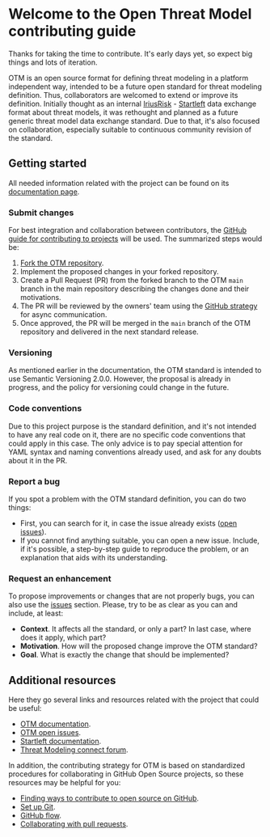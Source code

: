 # Welcome to the Open Threat Model contributing guide
Thanks for taking the time to contribute. It's early days yet, so expect big things and lots of iteration.

OTM is an open source format for defining threat modeling in a platform independent way, intended to be a future open
standard for threat modeling definition. Thus, collaborators are welcomed to extend or improve its definition. Initially thought as an internal [IriusRisk](https://iriusrisk.com) - [Startleft](https://github.com/iriusrisk/startleft)
data exchange format about threat models, it was rethought and planned as a future generic threat model data exchange
standard. Due to that, it's also focused on collaboration, especially suitable to continuous community revision of the standard.

## Getting started
All needed information related with the project can be found on its [documentation page](https://github.com/iriusrisk/OpenThreatModel).

### Submit changes
For best integration and collaboration between contributors, the [GitHub guide for contributing to projects](https://docs.github.com/en/get-started/quickstart/contributing-to-projects)
will be used. The summarized steps would be:

1. [Fork the OTM repository](https://github.com/iriusrisk/OpenThreatModel/fork).
2. Implement the proposed changes in your forked repository.
3. Create a Pull Request (PR) from the forked branch to the OTM `main` branch in the main
   repository describing the changes done and their motivations.
4. The PR will be reviewed by the owners' team using the
   [GitHub strategy](https://docs.github.com/en/pull-requests/collaborating-with-pull-requests/reviewing-changes-in-pull-requests/reviewing-proposed-changes-in-a-pull-request)
   for async communication.
5. Once approved, the PR will be merged in the `main` branch of the OTM repository and delivered in the next
   standard release.

### Versioning
As mentioned earlier in the documentation, the OTM standard is intended to use Semantic Versioning 2.0.0.
However, the proposal is already in progress, and the policy for versioning could change in the future.

### Code conventions
Due to this project purpose is the standard definition, and it's not intended to have any real code on it, there are
no specific code conventions that could apply in this case. The only advice is to pay special attention for YAML syntax
and naming conventions already used, and ask for any doubts about it in the PR.

### Report a bug

If you spot a problem with the OTM standard definition, you can do two things:
* First, you can search for it, in case the issue already exists ([open issues](https://github.com/iriusrisk/OpenThreatModel/issues)).
* If you cannot find anything suitable, you can open a new issue. Include, if it's possible, a step-by-step guide
to reproduce the problem, or an explanation that aids with its understanding.

### Request an enhancement
To propose improvements or changes that are not properly bugs, you can also use the [issues](https://github.com/iriusrisk/OpenThreatModel/issues)
section. Please, try to be as clear as you can and include, at least:

* **Context**. It affects all the standard, or only a part? In last case, where does it apply, which part?
* **Motivation**. How will the proposed change improve the OTM standard? 
* **Goal**. What is exactly the change that should be implemented?

## Additional resources

Here they go several links and resources related with the project that could be useful:
* <a href="https://github.com/iriusrisk/OpenThreatModel" target="_blank">OTM documentation</a>.
* <a href="https://github.com/iriusrisk/OpenThreatModel/issues" target="_blank">OTM open issues</a>.
* <a href="https://github.com/iriusrisk/startleft" target="_blank">Startleft documentation</a>.
* <a href="https://www.threatmodelingconnect.com/" target="_blank">Threat Modeling connect forum</a>.

In addition, the contributing strategy for OTM is based on standardized procedures for collaborating in
GitHub Open Source  projects, so these resources may be helpful for you:

* [Finding ways to contribute to open source on GitHub](https://docs.github.com/en/get-started/exploring-projects-on-github/finding-ways-to-contribute-to-open-source-on-github).
* [Set up Git](https://docs.github.com/en/get-started/quickstart/set-up-git).
* [GitHub flow](https://docs.github.com/en/get-started/quickstart/github-flow).
* [Collaborating with pull requests](https://docs.github.com/en/github/collaborating-with-pull-requests).
